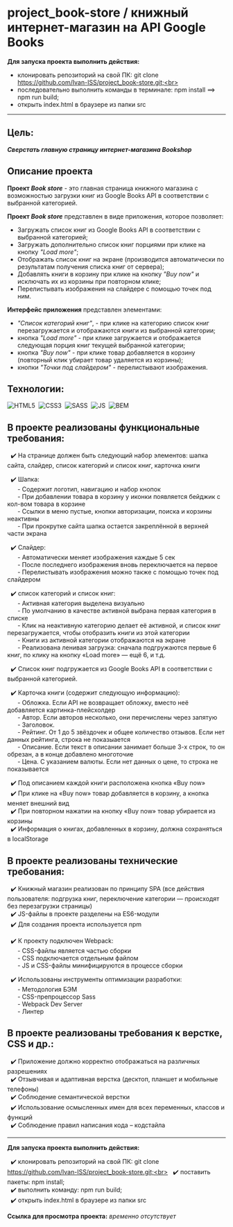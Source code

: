 # project_book-store / книжный интернет-магазин на API Google Books

**Для запуска проекта выполнить действия:**

- клонировать репозиторий на свой ПК: git clone https://github.com/Ivan-ISS/project_book-store.git;<br>
- последовательно выполнить команды в терминале: npm install ==> npm run build;<br>
- открыть index.html в браузере из папки src

---

## Цель:
***Сверстать главную страницу интернет-магазина Bookshop***

## Описание проекта
__Проект *Book store*__ - это главная страница книжного магазина с возможностью загрузки книг из Google Books API в соответствии с выбранной категорией.<br>

__Проект *Book store*__ представлен в виде приложения, которое позволяет:
- Загружать список книг из Google Books API в соответствии с выбранной категорией;
- Загружать дополнительно список книг порциями при клике на кнопку *"Load more"*;
- Отображать список книг на экране (производится автоматически по результатам получения списка книг от сервера);
- Добавлять книги в корзину при клике на кнопку *"Buy now"* и исключать их из корзины при повторном клике;
- Перелистывать изображения на слайдере с помощью точек под ним.<br>

__Интерфейс приложения__ представлен элементами:
- *"Список категорий книг"*, - при клике на категорию список книг перезагружается и отображаются книги из выбранной категории;
- кнопка *"Load more"* - при клике загружается и отображается следующая порция книг текущей выбранной категории;
- кнопка *"Buy now"* - при клике товар добавляется в корзину (повторный клик убирает товар удаляется из корзины);
- кнопки *"Точки под слайдером"* - перелистывают изображения.<br>

## Технологии:
<img src="https://img.shields.io/badge/HTML5-red?logo=html5&logoColor=white" alt="HTML5"/>&nbsp;
<img src="https://img.shields.io/badge/CSS3-blue?logo=css3&logoColor=white" alt="CSS3"/>&nbsp;
<img src="https://img.shields.io/badge/-Sass-DB7093?logo=sass&logoColor=white" alt="SASS"/>&nbsp;
<img src="https://img.shields.io/badge/-JavaScript-f0db4f?logo=javaScript&logoColor=black" alt="JS"/>&nbsp;
<img src="https://img.shields.io/badge/BEM-18d0ff?logo=bem&logoColor=white" alt="BEM"/>&nbsp;

## В проекте реализованы функциональные требования:
&nbsp; :heavy_check_mark: На странице должен быть следующий набор элементов: шапка сайта, слайдер, список категорий и список книг, карточка книги<br>

&nbsp; :heavy_check_mark: Шапка:<br>
&nbsp;&nbsp;&nbsp;&nbsp;&nbsp; - Содержит логотип, навигацию и набор кнопок<br>
&nbsp;&nbsp;&nbsp;&nbsp;&nbsp; - При добавлении товара в корзину у иконки появляется бейджик с кол-вом товара в корзине<br>
&nbsp;&nbsp;&nbsp;&nbsp;&nbsp; - Ссылки в меню пустые, кнопки авторизации, поиска и корзины неактивны<br>
&nbsp;&nbsp;&nbsp;&nbsp;&nbsp; - При прокрутке сайта шапка остается закреплённой в верхней части экрана<br>

&nbsp; :heavy_check_mark: Слайдер:<br>
&nbsp;&nbsp;&nbsp;&nbsp;&nbsp; - Автоматически меняет изображения каждые 5 сек<br>
&nbsp;&nbsp;&nbsp;&nbsp;&nbsp; - После последнего изображения вновь переключается на первое<br>
&nbsp;&nbsp;&nbsp;&nbsp;&nbsp; - Перелистывать изображения можно также с помощью точек под слайдером<br>

&nbsp; :heavy_check_mark: список категорий и список книг:<br>
&nbsp;&nbsp;&nbsp;&nbsp;&nbsp; - Активная категория выделена визуально<br>
&nbsp;&nbsp;&nbsp;&nbsp;&nbsp; - По умолчанию в качестве активной выбрана первая категория в списке<br>
&nbsp;&nbsp;&nbsp;&nbsp;&nbsp; - Клик на неактивную категорию делает её активной, и список книг перезагружается, чтобы отобразить книги из этой категории<br>
&nbsp;&nbsp;&nbsp;&nbsp;&nbsp; - Книги из активной категории отображаются на экране<br>
&nbsp;&nbsp;&nbsp;&nbsp;&nbsp; - Реализована ленивая загрузка: сначала подгружаются первые 6 книг, по клику на кнопку «Load more» — ещё 6, и т.д.<br>

&nbsp; :heavy_check_mark: Список книг подгружается из Google Books API в соответствии с выбранной категорией.<br>

&nbsp; :heavy_check_mark: Карточка книги (содержит следующую информацию):<br>
&nbsp;&nbsp;&nbsp;&nbsp;&nbsp; - Обложка. Если API не возвращает обложку, вместо неё добавляется картинка-плейсхолдер<br>
&nbsp;&nbsp;&nbsp;&nbsp;&nbsp; - Автор. Если авторов несколько, они перечислены через запятую<br>
&nbsp;&nbsp;&nbsp;&nbsp;&nbsp; - Заголовок.<br>
&nbsp;&nbsp;&nbsp;&nbsp;&nbsp; - Рейтинг. От 1 до 5 звёздочек и общее количество отзывов. Если нет данных рейтинга, строка не показыается<br>
&nbsp;&nbsp;&nbsp;&nbsp;&nbsp; - Описание. Если текст в описании занимает больше 3-х строк, то он обрезан, а в конце добавлено многоточие<br>
&nbsp;&nbsp;&nbsp;&nbsp;&nbsp; - Цена. С указанием валюты. Если нет данных о цене, то строка не показывается<br>

&nbsp; :heavy_check_mark: Под описанием каждой книги расположена кнопка «Buy now»<br>
&nbsp; :heavy_check_mark: При клике на «Buy now» товар добавляется в корзину, а кнопка меняет внешний вид<br>
&nbsp; :heavy_check_mark: При повторном нажатии на кнопку «Buy now» товар убирается из корзины<br>
&nbsp; :heavy_check_mark: Информация о книгах, добавленных в корзину, должна сохраняться в localStorage<br>

## В проекте реализованы технические требования:
&nbsp; :heavy_check_mark: Книжный магазин реализован по принципу SPA (все действия пользователя: подгрузка книг, переключение категории — происходят без перезагрузки страницы)<br>
&nbsp; :heavy_check_mark: JS-файлы в проекте разделены на ES6-модули<br>
&nbsp; :heavy_check_mark: Для создания проекта используется npm<br>

&nbsp; :heavy_check_mark: К проекту подключен Webpack:<br>
&nbsp;&nbsp;&nbsp;&nbsp;&nbsp; - CSS-файлы является частью сборки<br>
&nbsp;&nbsp;&nbsp;&nbsp;&nbsp; - CSS подключается отдельным файлом<br>
&nbsp;&nbsp;&nbsp;&nbsp;&nbsp; - JS и CSS-файлы минифицируются в процессе сборки<br>

&nbsp; :heavy_check_mark: Использованы инструменты оптимизации разработки:<br>
&nbsp;&nbsp;&nbsp;&nbsp;&nbsp; - Методология БЭМ<br>
&nbsp;&nbsp;&nbsp;&nbsp;&nbsp; - CSS-препроцессор Sass<br>
&nbsp;&nbsp;&nbsp;&nbsp;&nbsp; - Webpack Dev Server<br>
&nbsp;&nbsp;&nbsp;&nbsp;&nbsp; - Линтер<br>

## В проекте реализованы требования к верстке, CSS и др.:
&nbsp; :heavy_check_mark: Приложение должно корректно отображаться на различных разрешениях<br>
&nbsp; :heavy_check_mark: Отзывчивая и адаптивная верстка (десктоп, планшет и мобильные телефоны)<br>
&nbsp; :heavy_check_mark: Соблюдение семантической верстки<br>
&nbsp; :heavy_check_mark: Использование осмысленных имен для всех переменных, классов и функций<br>
&nbsp; :heavy_check_mark: Соблюдение правил написания кода – кодстайла<br>

---

**Для запуска проекта выполнить действия:**

&nbsp; :heavy_check_mark: клонировать репозиторий на свой ПК: git clone https://github.com/Ivan-ISS/project_book-store.git;<br>
&nbsp; :heavy_check_mark: поставить пакеты: npm install;<br>
&nbsp; :heavy_check_mark: выполнить команду: npm run build;<br>
&nbsp; :heavy_check_mark: открыть index.html в браузере из папки src

**Ссылка для просмотра проекта:** *временно отсутствует*